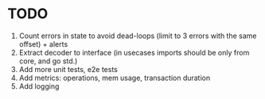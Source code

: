 # TODO

1. Count errors in state to avoid dead-loops (limit to 3 errors with the same offset) + alerts
2. Extract decoder to interface (in usecases imports should be only from core, and go std.)
3. Add more unit tests, e2e tests
4. Add metrics: operations, mem usage, transaction duration
5. Add logging
